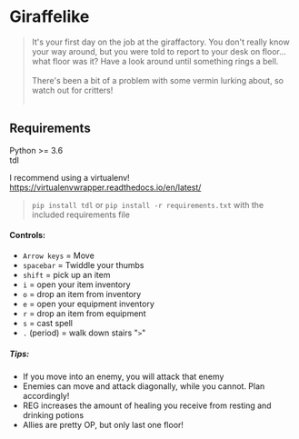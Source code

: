 # Giraffelike

> It's your first day on the job at the giraffactory. You don't really know your way around, but you were told to report
to your desk on floor... what floor was it? Have a look around until something rings a bell.<br/><br/>
There's been a bit of a problem with some vermin lurking about, so watch out for critters! <br/><br/>

## Requirements

Python >= 3.6  
tdl

I recommend using a virtualenv!  
https://virtualenvwrapper.readthedocs.io/en/latest/
>`pip install tdl` or `pip install -r requirements.txt` with the included requirements file

#### Controls:
- `Arrow keys` = Move
- `spacebar` = Twiddle your thumbs
- `shift` = pick up an item
- `i` = open your item inventory
- `o` = drop an item from inventory
- `e` = open your equipment inventory
- `r` = drop an item from equipment
- `s` = cast spell
- `.` (period) = walk down stairs "`>`"

##### Tips:
- If you move into an enemy, you will attack that enemy
- Enemies can move and attack diagonally, while you cannot. Plan accordingly!
- REG increases the amount of healing you receive from resting and drinking potions
- Allies are pretty OP, but only last one floor!